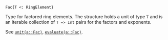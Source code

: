 ```
Fac{T <: RingElement}
```

Type for factored ring elements. The structure holds a unit of type `T` and is an iterable collection of `T => Int` pairs for the factors and exponents.

See [`unit(a::Fac)`](@ref), [`evaluate(a::Fac)`](@ref).
